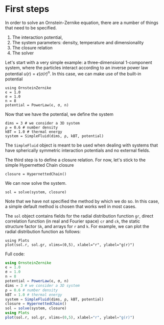 # First steps

In order to solve an Ornstein-Zernike equation, there are a number of things that need to be specified. 
1. The interaction potential, 
2. The system parameters: density, temperature and dimensionality
3. The closure relation
4. The solver

Let's start with a very simple example: a three-dimensional 1-component system, where the particles interact according to an inverse power law potential $u(r)=\epsilon (\sigma/r)^n$. In this case, we can make use of the built-in potential 
```@example lj
using OrnsteinZernike
ϵ = 1.0
σ = 1.0
n = 8
potential = PowerLaw(ϵ, σ, n)
```

Now that we have the potential, we define the system

```@example lj
dims = 3 # we consider a 3D system
ρ = 0.6 # number density
kBT = 1.0 # thermal energy
system = SimpleFluid(dims, ρ, kBT, potential)
```

The `SimpleFluid` object is meant to be used when dealing with systems that have spherically symmetric interaction potentials and no external fields. 

The third step is to define a closure relation. For now, let's stick to the simple Hypernetted Chain closure
```@example lj
closure = HypernettedChain()
```
We can now solve the system. 
```@example lj
sol = solve(system, closure)
```

Note that we have not specified the method by which we do so. In this case, a simple default method is chosen that works well in most cases.

The `sol` object contains fields for the radial distribution function `gr`, direct correlation function (in real and Fourier space) `cr` and `ck`, the static structure factor `Sk`, and arrays for `r` and `k`. For example, we can plot the radial distribution function as follows:

```@example lj
using Plots
plot(sol.r, sol.gr, xlims=(0,5), xlabel="r", ylabel="g(r)")
```


Full code:
```julia
using OrnsteinZernike
ϵ = 1.0
σ = 1.0
n = 8
potential = PowerLaw(ϵ, σ, n)
dims = 3 # we consider a 3D system
ρ = 0.6 # number density
kBT = 1.0 # thermal energy
system = SimpleFluid(dims, ρ, kBT, potential)
closure = HypernettedChain()
sol = solve(system, closure)
using Plots
plot(sol.r, sol.gr, xlims=(0,5), xlabel="r", ylabel="g(r)")
```
